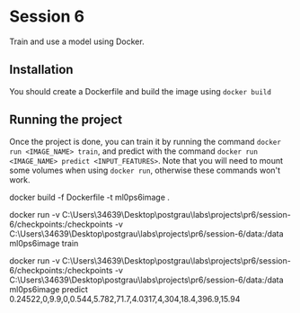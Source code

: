 # Session 6
Train and use a model using Docker.

## Installation
You should create a Dockerfile and build the image using `docker build`
 
## Running the project
Once the project is done, you can train it by running the command `docker run <IMAGE_NAME> train`, and predict with the command `docker run <IMAGE_NAME> predict <INPUT_FEATURES>`. Note that you will need to mount some volumes when using `docker run`, otherwise these commands won't work.

docker build -f Dockerfile -t ml0ps6image .

docker run -v C:\Users\34639\Desktop\postgrau\labs\projects\pr6/session-6/checkpoints:/checkpoints -v  C:\Users\34639\Desktop\postgrau\labs\projects\pr6/session-6/data:/data ml0ps6image train

docker run  -v C:\Users\34639\Desktop\postgrau\labs\projects\pr6/session-6/checkpoints:/checkpoints -v  C:\Users\34639\Desktop\postgrau\labs\projects\pr6/session-6/data:/data ml0ps6image predict 0.24522,0,9.9,0,0.544,5.782,71.7,4.0317,4,304,18.4,396.9,15.94
